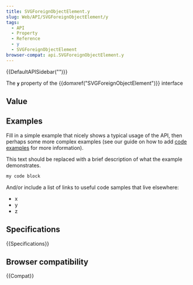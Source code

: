 ```yaml
---
title: SVGForeignObjectElement.y
slug: Web/API/SVGForeignObjectElement/y
tags:
  - API
  - Property
  - Reference
  - y
  - SVGForeignObjectElement
browser-compat: api.SVGForeignObjectElement.y
---
```

{{DefaultAPISidebar("")}}

The **`y`** property of the {{domxref("SVGForeignObjectElement")}} interface 

## Value



## Examples

Fill in a simple example that nicely shows a typical usage of the API, then perhaps some more complex examples (see our guide on how to add [code examples](/en-US/docs/MDN/Contribute/Structures/Code_examples) for more information).

This text should be replaced with a brief description of what the example demonstrates.

```js
my code block
```

And/or include a list of links to useful code samples that live elsewhere:

*   x
*   y
*   z

## Specifications

{{Specifications}}

## Browser compatibility

{{Compat}}


